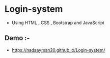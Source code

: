 # Login-system

* Using HTML , CSS , Bootstrap and JavaScript

## Demo :-

* https://nadaayman20.github.io/Login-system/
